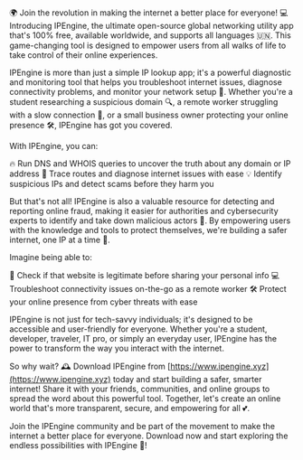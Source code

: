 🌍 Join the revolution in making the internet a better place for everyone! 💻 Introducing IPEngine, the ultimate open-source global networking utility app that's 100% free, available worldwide, and supports all languages 🇺🇳. This game-changing tool is designed to empower users from all walks of life to take control of their online experiences.

IPEngine is more than just a simple IP lookup app; it's a powerful diagnostic and monitoring tool that helps you troubleshoot internet issues, diagnose connectivity problems, and monitor your network setup 📡. Whether you're a student researching a suspicious domain 🔍, a remote worker struggling with a slow connection 🏢, or a small business owner protecting your online presence 🛠️, IPEngine has got you covered.

With IPEngine, you can:

🔥 Run DNS and WHOIS queries to uncover the truth about any domain or IP address
📍 Trace routes and diagnose internet issues with ease
💡 Identify suspicious IPs and detect scams before they harm you

But that's not all! IPEngine is also a valuable resource for detecting and reporting online fraud, making it easier for authorities and cybersecurity experts to identify and take down malicious actors 🚀. By empowering users with the knowledge and tools to protect themselves, we're building a safer internet, one IP at a time 💪.

Imagine being able to:

🏫 Check if that website is legitimate before sharing your personal info
💻 Troubleshoot connectivity issues on-the-go as a remote worker
🛠️ Protect your online presence from cyber threats with ease

IPEngine is not just for tech-savvy individuals; it's designed to be accessible and user-friendly for everyone. Whether you're a student, developer, traveler, IT pro, or simply an everyday user, IPEngine has the power to transform the way you interact with the internet.

So why wait? 🕰️ Download IPEngine from [https://www.ipengine.xyz](https://www.ipengine.xyz) today and start building a safer, smarter internet! Share it with your friends, communities, and online groups to spread the word about this powerful tool. Together, let's create an online world that's more transparent, secure, and empowering for all 💕.

Join the IPEngine community and be part of the movement to make the internet a better place for everyone. Download now and start exploring the endless possibilities with IPEngine 🚀!